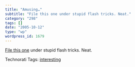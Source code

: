 ```yaml
---
title: "Amusing…"
subtitle: "File this one under stupid flash tricks. Neat."
category: "298"
tags: []
date: "2005-10-12"
type: "wp"
wordpress_id: 1679
---
```

[File this one](http://www.leoburnett.ca/) under stupid flash tricks. Neat.

Technorati Tags: [interesting](http://www.technorati.com/tag/interesting)
